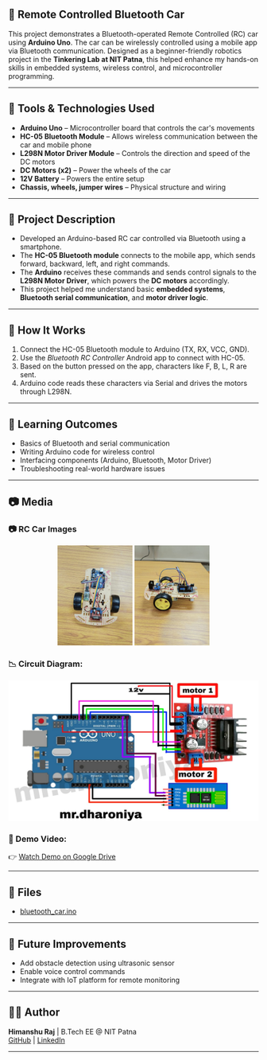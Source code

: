 ## 🚗 Remote Controlled Bluetooth Car

This project demonstrates a Bluetooth-operated Remote Controlled (RC) car using **Arduino Uno**. The car can be wirelessly controlled using a mobile app via Bluetooth communication. Designed as a beginner-friendly robotics project in the **Tinkering Lab at NIT Patna**, this helped enhance my hands-on skills in embedded systems, wireless control, and microcontroller programming.

---

## 🔧 Tools & Technologies Used

- **Arduino Uno** – Microcontroller board that controls the car's movements
- **HC-05 Bluetooth Module** – Allows wireless communication between the car and mobile phone
- **L298N Motor Driver Module** – Controls the direction and speed of the DC motors
- **DC Motors (x2)** – Power the wheels of the car
- **12V Battery** – Powers the entire setup
- **Chassis, wheels, jumper wires** – Physical structure and wiring

---

## 📝 Project Description

- Developed an Arduino-based RC car controlled via Bluetooth using a smartphone.
- The **HC-05 Bluetooth module** connects to the mobile app, which sends forward, backward, left, and right commands.
- The **Arduino** receives these commands and sends control signals to the **L298N Motor Driver**, which powers the **DC motors** accordingly.
- This project helped me understand basic **embedded systems**, **Bluetooth serial communication**, and **motor driver logic**.

---

## 📲 How It Works

1. Connect the HC-05 Bluetooth module to Arduino (TX, RX, VCC, GND).
2. Use the *Bluetooth RC Controller* Android app to connect with HC-05.
3. Based on the button pressed on the app, characters like F, B, L, R are sent.
4. Arduino code reads these characters via Serial and drives the motors through L298N.

---

## 🧠 Learning Outcomes

- Basics of Bluetooth and serial communication
- Writing Arduino code for wireless control
- Interfacing components (Arduino, Bluetooth, Motor Driver)
- Troubleshooting real-world hardware issues

---

## 📷 Media

### 📷 RC Car Images

<p align="center">
  <img src="RC_Car1.jpg" alt="RC Car Front" width="30%" />
  <img src="RC_Car2.jpg" alt="RC Car Side" width="30%" />
</p>

### 📉 Circuit Diagram:
![Circuit Diagram](Circuit_Diagram.jpg)

### 🎥 Demo Video:  
👉 [Watch Demo on Google Drive](https://drive.google.com/file/d/1Isn2PvALLrIhElebB9bnpnUN6x8GbA88/view?usp=drive_link)


---

## 📁 Files

- [bluetooth_car.ino](https://github.com/himanshuraj404/Bluetooth-Car-Project/blob/main/RC_Bluetooth_Car_Code.ino)


---

## 🔗 Future Improvements

- Add obstacle detection using ultrasonic sensor
- Enable voice control commands
- Integrate with IoT platform for remote monitoring


---

## 👨‍💻 Author

**Himanshu Raj** |
B.Tech EE @ NIT Patna  
[GitHub](https://github.com/himanshuraj404) | [LinkedIn](https://linkedin.com/in/himanshurajx)


---
